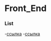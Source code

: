 # Front_End

### List
-[ссылка](https://github.com/Sergeifs13/Front_End/blob/master/index.html)
-[ссылка](https://github.com/Sergeifs13/Front_End/blob/master/style.css)

